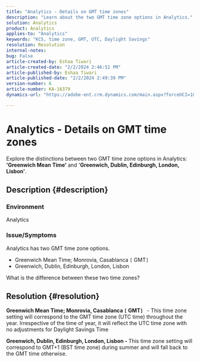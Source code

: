 ```yaml
---
title: "Analytics - Details on GMT time zones"
description: "Learn about the two GMT time zone options in Analytics."
solution: Analytics
product: Analytics
applies-to: "Analytics"
keywords: "KCS, time zone, GMT, UTC, Daylight Savings"
resolution: Resolution
internal-notes: 
bug: False
article-created-by: Eshaa Tiwari
article-created-date: "2/2/2024 2:46:51 PM"
article-published-by: Eshaa Tiwari
article-published-date: "2/2/2024 2:49:39 PM"
version-number: 6
article-number: KA-16379
dynamics-url: "https://adobe-ent.crm.dynamics.com/main.aspx?forceUCI=1&pagetype=entityrecord&etn=knowledgearticle&id=c9a835e5-d9c1-ee11-9079-6045bd006268"

---
```

# Analytics - Details on GMT time zones


Explore the distinctions between two GMT time zone options in Analytics:<b> 'Greenwich Mean Time' </b>and '<b>Greenwich, Dublin, Edinburgh, London, Lisbon'</b>.

## Description {#description}


### <b>Environment</b>

Analytics



### <b>Issue/Symptoms</b>

Analytics has two GMT time zone options.

- Greenwich Mean Time; Monrovia, Casablanca `[` GMT`]`
- Greenwich, Dublin, Edinburgh, London, Lisbon


What is the difference between these two time zones?


## Resolution {#resolution}


<b>Greenwich Mean Time; Monrovia, Casablanca `[` GMT`]`  </b> - This time zone setting will correspond to the GMT time zone (UTC time) throughout the year. Irrespective of the time of year, it will reflect the UTC time zone with no adjustments for Daylight Savings Time

<b>Greenwich, Dublin, Edinburgh, London, Lisbon - </b>This time zone setting will correspond to GMT+1 (BST time zone) during summer and will fall back to the GMT time otherwise.



